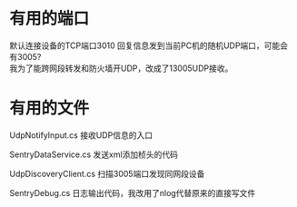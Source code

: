 ﻿# 有用的端口
默认连接设备的TCP端口3010
回复信息发到当前PC机的随机UDP端口，可能会有3005?  
我为了能跨网段转发和防火墙开UDP，改成了13005UDP接收。

# 有用的文件
UdpNotifyInput.cs  接收UDP信息的入口

SentryDataService.cs  发送xml添加桢头的代码

UdpDiscoveryClient.cs  扫描3005端口发现同网段设备

SentryDebug.cs        日志输出代码，我改用了nlog代替原来的直接写文件


